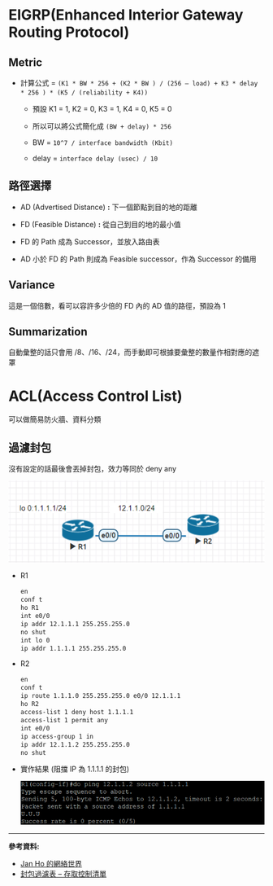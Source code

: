 # EIGRP(Enhanced Interior Gateway Routing Protocol)

## Metric

- 計算公式 = `(K1 * BW * 256 + (K2 * BW ) / (256 – load) + K3 * delay * 256 ) * (K5 / (reliability + K4))`

    - 預設 K1 = 1, K2 = 0, K3 = 1, K4 = 0, K5 = 0

    - 所以可以將公式簡化成 `(BW + delay) * 256`

    - BW = `10^7 / interface bandwidth (Kbit)`

    - delay = `interface delay (usec) / 10`

## 路徑選擇

- AD (Advertised Distance) **:** 下一個節點到目的地的距離

- FD (Feasible Distance) **:** 從自己到目的地的最小值

- FD 的 Path 成為 Successor，並放入路由表

- AD 小於 FD 的 Path 則成為 Feasible successor，作為 Successor 的備用

## Variance

這是一個倍數，看可以容許多少倍的 FD 內的 AD 值的路徑，預設為 1

## Summarization

自動彙整的話只會用 /8、/16、/24，而手動即可根據要彙整的數量作相對應的遮罩

# ACL(Access Control List)

可以做簡易防火牆、資料分類

## 過濾封包

沒有設定的話最後會丟掉封包，效力等同於 deny any

![](img/20201118/1.png)

- R1

    ```
    en
    conf t
    ho R1
    int e0/0
    ip addr 12.1.1.1 255.255.255.0
    no shut
    int lo 0
    ip addr 1.1.1.1 255.255.255.0
    ```

- R2

    ```
    en
    conf t
    ip route 1.1.1.0 255.255.255.0 e0/0 12.1.1.1
    ho R2
    access-list 1 deny host 1.1.1.1
    access-list 1 permit any
    int e0/0
    ip access-group 1 in
    ip addr 12.1.1.2 255.255.255.0
    no shut
    ```

- 實作結果 (阻擋 IP 為 1.1.1.1 的封包)

    ![](img/20201118/2.png)

---
**參考資料:**

- [Jan Ho 的網絡世界](https://www.jannet.hk/zh-Hant/post/enhanced-interior-gateway-routing-protocol-eigrp/#path)
- [封包過濾表 – 存取控制清單](http://www.tsnien.idv.tw/Manager_WebBook/chap9/9-5%20%E5%B0%81%E5%8C%85%E9%81%8E%E6%BF%BE%E8%A1%A8%20%E2%80%93%20ACL.html)
